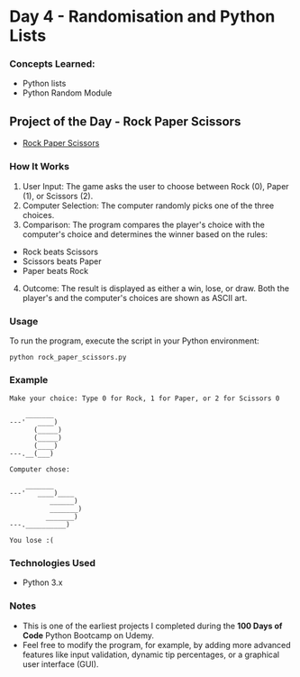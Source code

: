 
# Day 4 - Randomisation and Python Lists

### Concepts Learned: 
- Python lists 
- Python Random Module

## Project of the Day - Rock Paper Scissors
- [Rock Paper Scissors](Day04/rock_paper_scissors.py)

### How It Works

1. User Input: The game asks the user to choose between Rock (0), Paper (1), or Scissors (2).
2. Computer Selection: The computer randomly picks one of the three choices.
3. Comparison: The program compares the player's choice with the computer's choice and determines the winner based on the rules:
- Rock beats Scissors
- Scissors beats Paper
- Paper beats Rock
4. Outcome: The result is displayed as either a win, lose, or draw. Both the player's and the computer's choices are shown as ASCII art.

### Usage

To run the program, execute the script in your Python environment:

```
python rock_paper_scissors.py
```

### Example

```
Make your choice: Type 0 for Rock, 1 for Paper, or 2 for Scissors 0

    _______
---'   ____)
      (_____)
      (_____)
      (____)
---.__(___)

Computer chose:

    _______
---'   ____)____
          ______)
          _______)
         _______)
---.__________)

You lose :(
```

### Technologies Used
- Python 3.x

### Notes

- This is one of the earliest projects I completed during the **100 Days of Code** Python Bootcamp on Udemy.
- Feel free to modify the program, for example, by adding more advanced features like input validation, dynamic tip percentages, or a graphical user interface (GUI).
